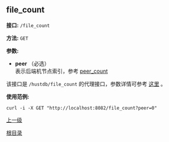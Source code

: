 ## file_count ##

**接口:** `/file_count`

**方法:** `GET`

**参数:** 

*  **peer** （必选）  
表示后端机节点索引，参考 [peer_count](peer_count.md)  

该接口是 `/hustdb/file_count` 的代理接口，参数详情可参考 [这里](../hustdb/hustdb/file_count.md) 。

**使用范例:**

    curl -i -X GET "http://localhost:8082/file_count?peer=0"

[上一级](../ha.md)

[根目录](../../index.md)
